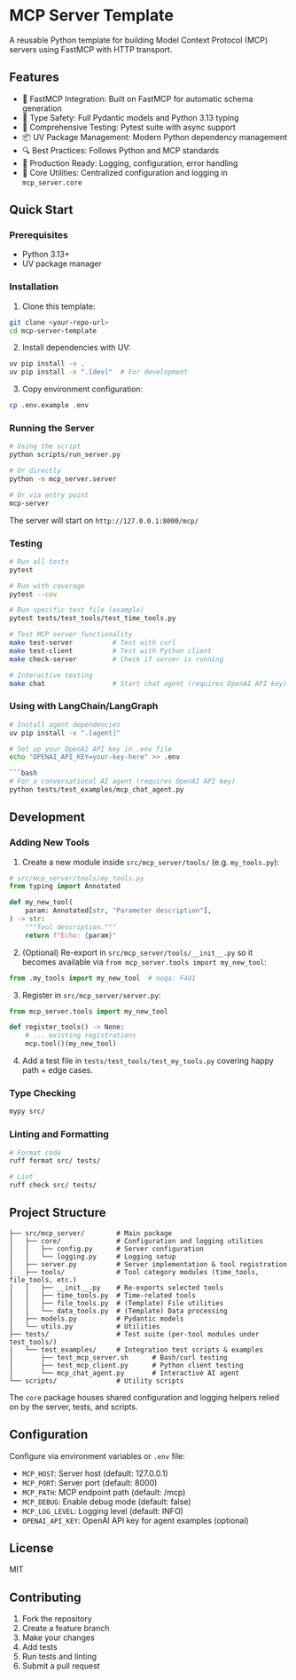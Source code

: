 # MCP Server Template

A reusable Python template for building Model Context Protocol (MCP) servers using FastMCP with HTTP transport.

## Features

- 🚀 FastMCP Integration: Built on FastMCP for automatic schema generation
- 🔧 Type Safety: Full Pydantic models and Python 3.13 typing
- 🧪 Comprehensive Testing: Pytest suite with async support
- 📦 UV Package Management: Modern Python dependency management
- 🔍 Best Practices: Follows Python and MCP standards
- 🎯 Production Ready: Logging, configuration, error handling
- 🧱 Core Utilities: Centralized configuration and logging in `mcp_server.core`

## Quick Start

### Prerequisites

- Python 3.13+
- UV package manager

### Installation

1. Clone this template:
```bash
git clone <your-repo-url>
cd mcp-server-template
```

2. Install dependencies with UV:
```bash
uv pip install -e .
uv pip install -e ".[dev]"  # For development
```

3. Copy environment configuration:
```bash
cp .env.example .env
```

### Running the Server

```bash
# Using the script
python scripts/run_server.py

# Or directly
python -m mcp_server.server

# Or via entry point
mcp-server
```

The server will start on `http://127.0.0.1:8000/mcp/`

### Testing

```bash
# Run all tests
pytest

# Run with coverage
pytest --cov

# Run specific test file (example)
pytest tests/test_tools/test_time_tools.py

# Test MCP server functionality
make test-server          # Test with curl
make test-client          # Test with Python client
make check-server         # Check if server is running

# Interactive testing
make chat                 # Start chat agent (requires OpenAI API key)
```

### Using with LangChain/LangGraph

```bash
# Install agent dependencies
uv pip install -e ".[agent]"

# Set up your OpenAI API key in .env file
echo "OPENAI_API_KEY=your-key-here" >> .env

```bash
# For a conversational AI agent (requires OpenAI API key)
python tests/test_examples/mcp_chat_agent.py
```

## Development

### Adding New Tools

1. Create a new module inside `src/mcp_server/tools/` (e.g. `my_tools.py`):
```python
# src/mcp_server/tools/my_tools.py
from typing import Annotated

def my_new_tool(
    param: Annotated[str, "Parameter description"],
) -> str:
    """Tool description."""
    return f"Echo: {param}"
```

2. (Optional) Re-export in `src/mcp_server/tools/__init__.py` so it becomes available via `from mcp_server.tools import my_new_tool`:
```python
from .my_tools import my_new_tool  # noqa: F401
```

3. Register in `src/mcp_server/server.py`:
```python
from mcp_server.tools import my_new_tool

def register_tools() -> None:
    # ... existing registrations
    mcp.tool()(my_new_tool)
```

4. Add a test file in `tests/test_tools/test_my_tools.py` covering happy path + edge cases.

### Type Checking

```bash
mypy src/
```

### Linting and Formatting

```bash
# Format code
ruff format src/ tests/

# Lint
ruff check src/ tests/
```

## Project Structure

```
├── src/mcp_server/        # Main package
│   ├── core/              # Configuration and logging utilities
│   │   ├── config.py      # Server configuration
│   │   └── logging.py     # Logging setup
│   ├── server.py          # Server implementation & tool registration
│   ├── tools/             # Tool category modules (time_tools, file_tools, etc.)
│   │   ├── __init__.py    # Re-exports selected tools
│   │   ├── time_tools.py  # Time-related tools
│   │   ├── file_tools.py  # (Template) File utilities
│   │   └── data_tools.py  # (Template) Data processing
│   ├── models.py          # Pydantic models
│   └── utils.py           # Utilities
├── tests/                 # Test suite (per-tool modules under test_tools/)
│   └── test_examples/     # Integration test scripts & examples
│       ├── test_mcp_server.sh      # Bash/curl testing
│       ├── test_mcp_client.py      # Python client testing
│       └── mcp_chat_agent.py       # Interactive AI agent
└── scripts/               # Utility scripts
```

The `core` package houses shared configuration and logging helpers relied on by
the server, tests, and scripts.

## Configuration

Configure via environment variables or `.env` file:

- `MCP_HOST`: Server host (default: 127.0.0.1)
- `MCP_PORT`: Server port (default: 8000)
- `MCP_PATH`: MCP endpoint path (default: /mcp)
- `MCP_DEBUG`: Enable debug mode (default: false)
- `MCP_LOG_LEVEL`: Logging level (default: INFO)
- `OPENAI_API_KEY`: OpenAI API key for agent examples (optional)

## License

MIT

## Contributing

1. Fork the repository
2. Create a feature branch
3. Make your changes
4. Add tests
5. Run tests and linting
6. Submit a pull request
